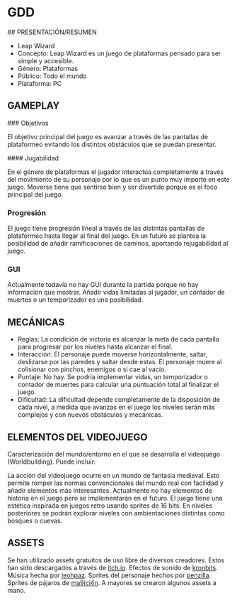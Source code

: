 # GDD

## PRESENTACIÓN/RESUMEN

- Leap Wizard 
- Concepto: Leap Wizard es un juego de plataformas pensado para ser simple y accesible. 
- Género: Plataformas
- Público: Todo el mundo
- Plataforma: PC


## GAMEPLAY

### Objetivos

El objetivo principal del juego es avanzar a través de las pantallas de plataformeo evitando los distintos obstáculos que se puedan presentar.

#### Jugabilidad

En el género de plataformas el jugador interactúa completamente a través del movimiento de su personaje por lo que es un punto muy importe en este juego. Moverse tiene que sentirse bien y ser divertido porque es el foco principal del juego.

### Progresión

El juego tiene progresión lineal a través de las distintas pantallas de plataformeo hasta llegar al final del juego. En un futuro se plantea la posibilidad de añadir ramificaciones de caminos, aportando rejugabilidad al juego.

### GUI

Actualmente todavía no hay GUI durante la partida porque no hay información que mostrar. Añadir vidas limitadas al jugador, un contador de muertes o un temporizador es una posibilidad.

## MECÁNICAS

- Reglas: La condición de victoria es alcanzar la meta de cada pantalla para progresar por los niveles hasta alcanzar el final.
- Interacción: El personaje puede moverse horizontalmente, saltar, deslizarse por las paredes y saltar desde estas. El personaje muere al colisionar con pinchos, enemigos o si cae al vacío.
- Puntaje: No hay. Se podría implementar vidas, un temporizador o contador de muertes para calcular una puntuación total al finalizar el juego.
- Dificultad: La dificultad depende completamente de la disposición de cada nivel, a medida que avanzas en el juego los niveles serán más complejos y con nuevos obstáculos y mecánicas.

## ELEMENTOS DEL VIDEOJUEGO

Caracterización del mundo/entorno en el que se desarrolla el videojuego (Worldbuilding). Puede incluir:

La acción del videojuego ocurre en un mundo de fantasía medieval. Esto permite romper las normas convencionales del mundo real con facilidad y añadir elementos más interesantes.
Actualmente no hay elementos de historia en el juego pero se implementarán en el futuro.
El juego tiene una estética inspirada en juegos retro usando sprites de 16 bits. En niveles posteriores se podrán explorar niveles con ambientaciones distintas como bosques o cuevas.

## ASSETS

Se han utilizado assets gratuitos de uso libre de diversos creadores. Estos han sido descargados a través de [itch.io](https://itch.io/).
Efectos de sonido de [kronbits](https://kronbits.itch.io/freesfx).
Música hecha por [leohpaz](https://leohpaz.itch.io/minifantasy-dungeon-sfx-pack).
Sprites del personaje hechos por [penzilla](https://penzilla.itch.io/hooded-protagonist).
Sprites de pájaros de [ma9ici4n](https://ma9ici4n.itch.io/pixel-art-bird-16x16).
A mayores se crearon algunos assets a mano.